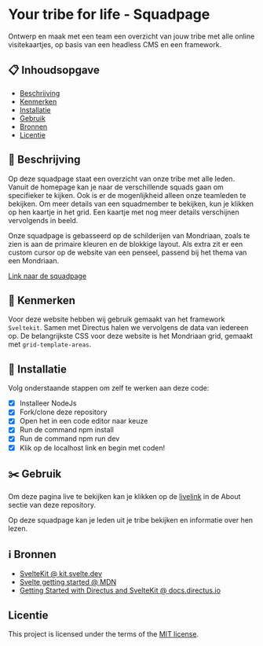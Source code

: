 # Your tribe for life - Squadpage
<!-- Geef je project een titel en schrijf in één zin wat het is -->
Ontwerp en maak met een team een overzicht van jouw tribe met alle online visitekaartjes, op basis van een headless CMS en een framework.

## 📋 Inhoudsopgave

  * [Beschrijving](#-beschrijving)
  * [Kenmerken](#-kenmerken)
  * [Installatie](#-installatie)
  * [Gebruik](https://github.com/DamianR2004/your-tribe-for-life-squad-page/blob/main/README.md#%EF%B8%8F-gebruik)
  * [Bronnen](https://github.com/DamianR2004/your-tribe-for-life-squad-page/blob/main/README.md#%E2%84%B9%EF%B8%8F-bronnen)
  * [Licentie](#licentie)

## 📄 Beschrijving

Op deze squadpage staat een overzicht van onze tribe met alle leden. Vanuit de homepage kan je naar de verschillende squads gaan om specifieker te kijken. Ook is er de mogenlijkheid alleen onze teamleden te bekijken. Om meer details van een squadmember te bekijken, kun je klikken op hen kaartje in het grid. Een kaartje met nog meer details verschijnen vervolgends in beeld.

Onze squadpage is gebasseerd op de schilderijen van Mondriaan, zoals te zien is aan de primaire kleuren en de blokkige layout. Als extra zit er een custom cursor op de website van een penseel, passend bij het thema van een Mondriaan.

[Link naar de squadpage](https://edu.nl/ywu9t)

## 📍 Kenmerken
<!-- Bij Kenmerken staat welke technieken zijn gebruikt en hoe. Wat is de HTML structuur? Wat zijn de belangrijkste dingen in CSS? Wat is er met Javascript gedaan en hoe? Misschien heb je een framwork of library gebruikt? -->
Voor deze website hebben wij gebruik gemaakt van het framework `Sveltekit`. Samen met Directus halen we vervolgens de data van iedereen op.
De belangrijkste CSS voor deze website is het Mondriaan grid, gemaakt met `grid-template-areas`.


## 📲 Installatie

Volg onderstaande stappen om zelf te werken aan deze code:

- [x] Installeer NodeJs
- [x] Fork/clone deze repository
- [x] Open het in een code editor naar keuze
- [x] Run de command npm install
- [x] Run de command npm run dev
- [x] Klik op de localhost link en begin met coden!

## ✂️ Gebruik

Om deze pagina live te bekijken kan je klikken op de [livelink](https://edu.nl/ywu9t) in de About sectie van deze repository.

Op deze squadpage kan je leden uit je tribe bekijken en informatie over hen lezen.

## ℹ️ Bronnen

- [SvelteKit @ kit.svelte.dev](https://kit.svelte.dev/)
- [Svelte getting started @ MDN](https://developer.mozilla.org/en-US/docs/Learn/Tools_and_testing/Client-side_JavaScript_frameworks/Svelte_getting_started)
- [Getting Started with Directus and SvelteKit @ docs.directus.io](https://docs.directus.io/blog/getting-started-directus-sveltekit.html)

## Licentie

This project is licensed under the terms of the [MIT license](./LICENSE).
